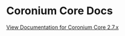 # Coronium Core Docs

[View Documentation for Coronium Core 2.7.x](https://develephant.github.io/coronium-core-docs/)
